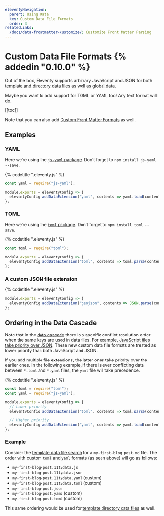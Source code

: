 ```yaml
---
eleventyNavigation:
  parent: Using Data
  key: Custom Data File Formats
  order: 3
relatedLinks:
  /docs/data-frontmatter-customize/: Customize Front Matter Parsing
---
```

# Custom Data File Formats {% addedin "0.10.0" %}

Out of the box, Eleventy supports arbitrary JavaScript and JSON for both [template and directory data files](/docs/data-template-dir/) as well as [global data](/docs/data-global/).

Maybe you want to add support for TOML or YAML too! Any text format will do.

[[toc]]

Note that you can also add [Custom Front Matter Formats](/docs/data-frontmatter-customize/) as well.

## Examples

### YAML

Here we’re using the [`js-yaml` package](https://www.npmjs.com/package/js-yaml). Don’t forget to `npm install js-yaml --save`.

{% codetitle ".eleventy.js" %}

```js
const yaml = require("js-yaml");

module.exports = eleventyConfig => {
  eleventyConfig.addDataExtension("yaml", contents => yaml.load(contents));
};
```

### TOML

Here we’re using the [`toml` package](https://www.npmjs.com/package/toml). Don’t forget to `npm install toml --save`.

{% codetitle ".eleventy.js" %}

```js
const toml = require("toml");

module.exports = eleventyConfig => {
  eleventyConfig.addDataExtension("toml", contents => toml.parse(contents));
};
```


### A custom JSON file extension

{% codetitle ".eleventy.js" %}

```js
module.exports = eleventyConfig => {
  eleventyConfig.addDataExtension("geojson", contents => JSON.parse(contents));
};
```

## Ordering in the Data Cascade

Note that in the [data cascade](/docs/data-cascade/) there is a specific conflict resolution order when the same keys are used in data files. For example, [JavaScript files take priority over JSON](/docs/data-template-dir/). These new custom data file formats are treated as lower priority than both JavaScript and JSON.

If you add multiple file extensions, the latter ones take priority over the earlier ones. In the following example, if there is ever conflicting data between `*.toml` and `*.yaml` files, the `yaml` file will take precedence.

{% codetitle ".eleventy.js" %}

```js
const toml = require("toml");
const yaml = require("js-yaml");

module.exports = eleventyConfig => {
  // Lower priority
  eleventyConfig.addDataExtension("toml", contents => toml.parse(contents));

  // Higher priority
  eleventyConfig.addDataExtension("yaml", contents => yaml.load(contents));
};
```

### Example

Consider the [template data file search](/docs/data-template-dir/) for a `my-first-blog-post.md` file. The order with custom `toml` and `yaml` formats (as seen above) will go as follows:

* `my-first-blog-post.11tydata.js`
* `my-first-blog-post.11tydata.json`
* `my-first-blog-post.11tydata.yaml` (custom)
* `my-first-blog-post.11tydata.toml` (custom)
* `my-first-blog-post.json`
* `my-first-blog-post.yaml` (custom)
* `my-first-blog-post.toml` (custom)

This same ordering would be used for [template directory data files](/docs/data-template-dir/) as well.

